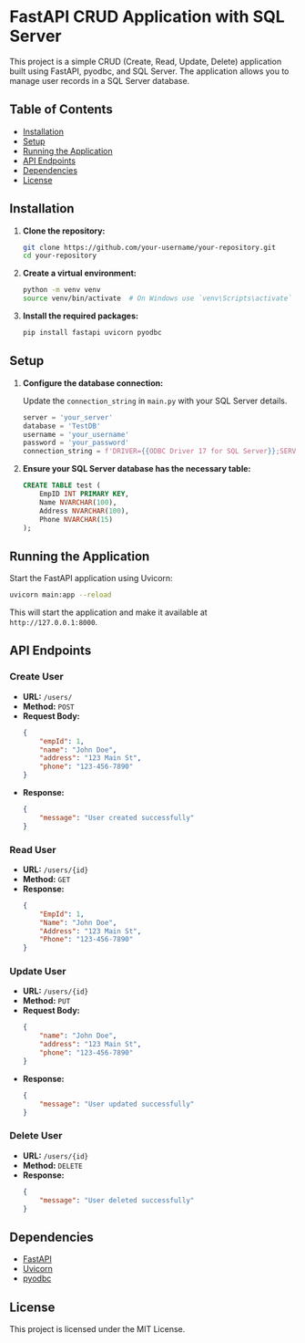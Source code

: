# FastAPI CRUD Application with SQL Server

This project is a simple CRUD (Create, Read, Update, Delete) application built using FastAPI, pyodbc, and SQL Server. The application allows you to manage user records in a SQL Server database.

## Table of Contents

- [Installation](#installation)
- [Setup](#setup)
- [Running the Application](#running-the-application)
- [API Endpoints](#api-endpoints)
- [Dependencies](#dependencies)
- [License](#license)

## Installation

1. **Clone the repository:**

    ```sh
    git clone https://github.com/your-username/your-repository.git
    cd your-repository
    ```

2. **Create a virtual environment:**

    ```sh
    python -m venv venv
    source venv/bin/activate  # On Windows use `venv\Scripts\activate`
    ```

3. **Install the required packages:**

    ```sh
    pip install fastapi uvicorn pyodbc
    ```

## Setup

1. **Configure the database connection:**

    Update the `connection_string` in `main.py` with your SQL Server details.

    ```python
    server = 'your_server'
    database = 'TestDB'
    username = 'your_username'
    password = 'your_password'
    connection_string = f'DRIVER={{ODBC Driver 17 for SQL Server}};SERVER={server};DATABASE={database};UID={username};PWD={password}'
    ```

2. **Ensure your SQL Server database has the necessary table:**

    ```sql
    CREATE TABLE test (
        EmpID INT PRIMARY KEY,
        Name NVARCHAR(100),
        Address NVARCHAR(100),
        Phone NVARCHAR(15)
    );
    ```

## Running the Application

Start the FastAPI application using Uvicorn:

```sh
uvicorn main:app --reload
```

This will start the application and make it available at `http://127.0.0.1:8000`.

## API Endpoints

### Create User

- **URL:** `/users/`
- **Method:** `POST`
- **Request Body:**
    ```json
    {
        "empId": 1,
        "name": "John Doe",
        "address": "123 Main St",
        "phone": "123-456-7890"
    }
    ```
- **Response:**
    ```json
    {
        "message": "User created successfully"
    }
    ```

### Read User

- **URL:** `/users/{id}`
- **Method:** `GET`
- **Response:**
    ```json
    {
        "EmpId": 1,
        "Name": "John Doe",
        "Address": "123 Main St",
        "Phone": "123-456-7890"
    }
    ```

### Update User

- **URL:** `/users/{id}`
- **Method:** `PUT`
- **Request Body:**
    ```json
    {
        "name": "John Doe",
        "address": "123 Main St",
        "phone": "123-456-7890"
    }
    ```
- **Response:**
    ```json
    {
        "message": "User updated successfully"
    }
    ```

### Delete User

- **URL:** `/users/{id}`
- **Method:** `DELETE`
- **Response:**
    ```json
    {
        "message": "User deleted successfully"
    }
    ```

## Dependencies

- [FastAPI](https://fastapi.tiangolo.com/)
- [Uvicorn](https://www.uvicorn.org/)
- [pyodbc](https://github.com/mkleehammer/pyodbc)

## License

This project is licensed under the MIT License.
